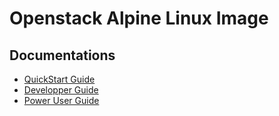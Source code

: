 # Openstack Alpine Linux Image

## Documentations

- [QuickStart Guide](https://openstack-alpine-image.readthedocs.io/en/latest/)
- [Developper Guide](https://openstack-alpine-image.readthedocs.io/en/latest/)
- [Power User Guide](https://openstack-alpine-image.readthedocs.io/en/latest/)

